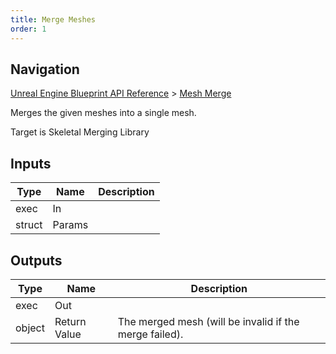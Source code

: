 ```yaml
---
title: Merge Meshes
order: 1
---
```

## Navigation

[Unreal Engine Blueprint API Reference](https://dev.epicgames.com/documentation/en-us/unreal-engine/BlueprintAPI) > [Mesh Merge](https://dev.epicgames.com/documentation/en-us/unreal-engine/BlueprintAPI/MeshMerge)

Merges the given meshes into a single mesh.

Target is Skeletal Merging Library

## Inputs

| Type | Name | Description |
| --- | --- | --- |
| exec | In |  |
| struct | Params |  |

## Outputs

| Type | Name | Description |
| --- | --- | --- |
| exec | Out |  |
| object | Return Value | The merged mesh (will be invalid if the merge failed). |
